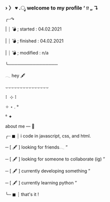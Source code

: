 ### › 〉 `♥︎` .ೃ welcome to my profile ‘ `⁉` „ ↴ 

╭┈↷

|       ┊ 💣 ; started : 04.02.2021

|       ┊ 💣 ; finished : 04.02.2021

|       ┊ 💣 ; modified : n/a

╰────────────────

𓂃 hey 🖋

⌣⌣⌣⌣⌣⌣⌣⌣⌣⌣⌣⌣⌣⌣⌣

⠇ ⊹         ⠇

✧ ⋆       . °

° ✦

about me — 🖤

╭┈ ◼  ┊ i code in javascript, css, and html.

─ [ 🖋 ] looking for friends𓂃 ”

─ [ 🖋 ] looking for someone to collaborate (ig) ”

─ [ 🖋 ] currently developing something ”

─ [ 🖋 ] currently learning python ”

╰─ ◼  ┊ that's it !
